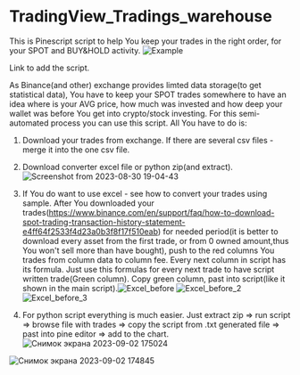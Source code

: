 # TradingView_Tradings_warehouse
This is Pinescript script to help You keep your trades in the right order, for your SPOT and BUY&HOLD activity.
![Example](https://github.com/Arivadis/TradingView_Tradings_warehouse/assets/105313584/73b2a04b-1778-430e-94ed-98576298a527)


Link to add the script.



As Binance(and other) exchange provides limted data storage(to get statistical data), You have to keep your SPOT trades somewhere to have an idea where is your AVG price,
how much was invested and how deep your wallet was before You get into crypto/stock investing. For this semi-automated process you can use 
this script.
All You have to do is:
1. Download your trades from exchange. If there are several csv files - merge it into the one csv file.
2. Download converter excel file or python zip(and extract).
![Screenshot from 2023-08-30 19-04-43](https://github.com/Arivadis/TradingView_Tradings_warehouse/assets/105313584/3c4aaf1e-40f0-41e5-a02b-b5eda160fcf5)

3. If You do want to use excel - see how to convert your trades using sample.
   After You downloaded your trades(https://www.binance.com/en/support/faq/how-to-download-spot-trading-transaction-history-statement-e4ff64f2533f4d23a0b3f8f17f510eab) for needed period(it is better to download every asset from the first trade, or from 0 owned amount,thus You
   won't sell more than have bought), push to the red columns You trades from column data to column fee. Every next column in script has its formula.
   Just use this formulas for every next trade to have script written trade(Green column). Copy green column, past into script(like it shown in
   the main script).![Excel_before](https://github.com/Arivadis/TradingView_Tradings_warehouse/assets/105313584/6552afa1-1f8e-4e70-b1c6-ab88f47bdb26)
![Excel_before_2](https://github.com/Arivadis/TradingView_Tradings_warehouse/assets/105313584/7f0f956e-fd76-4c77-a115-2f41553da8fd)
![Excel_before_3](https://github.com/Arivadis/TradingView_Tradings_warehouse/assets/105313584/25c70f26-d900-4ad2-a5a3-b99bfa31ec45)

4. For python script everything is much easier. Just extract zip => run script => browse file with trades => copy the script from .txt generated file => past into pine editor => add to the chart.
![Снимок экрана 2023-09-02 175024](https://github.com/Arivadis/TradingView_Tradings_warehouse/assets/105313584/45bb167a-0ce4-41ab-8a05-8cb14a08abf9)

![Снимок экрана 2023-09-02 174845](https://github.com/Arivadis/TradingView_Tradings_warehouse/assets/105313584/56bdc22e-7994-4603-99ef-d2b66506ce00)


